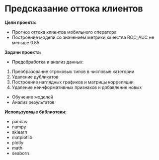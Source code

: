 # Предсказание оттока клиентов

**Цели проекта:**
* Прогноз оттока клиентов мобильного оператора 
* Построение модели со значением метрики качества ROC_AUC не меньше 0.85

**Задачи проекта:**
* Предобработка и анализ данных:
1. Преобразование строковых типов в числовые категории
2. Удаление дубликатов
3. Построение наглядных графиков и матрицы корреляции
4. Удаление неинформативных признаков и добавление новых

* Обучение моделей
* Анализ результатов

**Используемые библиотеки:**
* pandas
* numpy
* sklearn
* matplotlib
* plotly
* math
* seaborn
